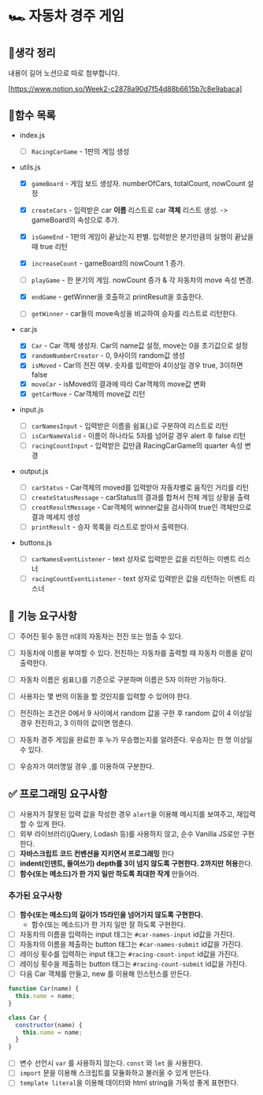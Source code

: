 # 🏎️ 자동차 경주 게임

## 📌생각 정리
내용이 길어 노션으로 따로 첨부합니다.

[https://www.notion.so/Week2-c2878a90d7f54d88b6615b7c8e9abaca]

## 📌함수 목록
- index.js
    
    - [ ] `RacingCarGame` - 1판의 게임 생성   


- utils.js
  - [x] `gameBoard` - 게임 보드 생성자. numberOfCars, totalCount, nowCount 설정  
  - [x] `createCars` - 입력받은 car **이름** 리스트로 car **객체** 리스트 생성. -> gameBoard의 속성으로 추가.
  - [x] `isGameEnd` - 1판의 게임이 끝났는지 판별. 입력받은 분기만큼의 실행이 끝났을 때 true 리턴  
  - [x] `increaseCount` - gameBoard의 nowCount 1 증가.
  - [ ] `playGame` - 한 분기의 게임. nowCount 증가 & 각 자동차의 move 속성 변경.
  - [x] `endGame` - getWinner을 호출하고 printResult을 호출한다. 
  - [ ] `getWinner` - car들의 move속성을 비교하여 승자를 리스트로 리턴한다. 


- car.js
    - [x] `Car` - Car 객체 생성자. Car의 name값 설정, move는 0을 초기값으로 설정   
    - [x] `randomNumberCreator` - 0, 9사이의 random값 생성   
    - [x] `isMoved`  - Car의 전진 여부. 숫자를 입력받아 4이상일 경우 true, 3이하면 false   
    - [x] `moveCar` - isMoved의 결과에 따라 Car객체의 move값 변화   
    - [x] `getCarMove` - Car객체의 move값 리턴    

- input.js
    - [ ] `carNamesInput` - 입력받은 이름을 쉼표(,)로 구분하여 리스트로 리턴   
    - [ ] `isCarNameValid` - 이름이 하나라도 5자를 넘어갈 경우 alert 후 false 리턴  
    - [ ] `racingCountInput` - 입력받은 값만큼 RacingCarGame의 quarter 속성 변경   

- output.js
    - [ ] `carStatus` - Car객체의 moved를 입력받아 자동차별로 움직인 거리를 리턴   
    - [ ] `createStatusMessage` - carStatus의 결과를 합쳐서 전체 게임 상황을 출력   
    - [ ] `creatResultMessage` - Car객체의 winner값을 검사하여 true인 객체만으로 결과 메세지 생성   
    - [ ] `printResult` - 승자 목록을 리스트로 받아서 출력한다.   

- buttons.js
    - [ ] `carNamesEventListener` - text 상자로 입력받은 값을 리턴하는 이벤트 리스너   
    - [ ] `racingCountEventListener` - text 상자로 입력받은 값을 리턴하는 이벤트 리스너   

## 🎯 기능 요구사항

- [ ] 주어진 횟수 동안 n대의 자동차는 전진 또는 멈출 수 있다.   
- [ ] 자동차에 이름을 부여할 수 있다. 전진하는 자동차를 출력할 때 자동차 이름을 같이 출력한다.   
- [ ] 자동차 이름은 쉼표(,)를 기준으로 구분하며 이름은 5자 이하만 가능하다.   
- [ ] 사용자는 몇 번의 이동을 할 것인지를 입력할 수 있어야 한다.   
- [ ] 전진하는 조건은 0에서 9 사이에서 random 값을 구한 후 random 값이 4 이상일 경우 전진하고, 3 이하의 값이면 멈춘다.   
- [ ] 자동차 경주 게임을 완료한 후 누가 우승했는지를 알려준다. 우승자는 한 명 이상일 수 있다.   
- [ ] 우승자가 여러명일 경우 ,를 이용하여 구분한다.   


## ✅ 프로그래밍 요구사항
- [ ] 사용자가 잘못된 입력 값을 작성한 경우 `alert`을 이용해 메시지를 보여주고, 재입력할 수 있게 한다.   
- [ ] 외부 라이브러리(jQuery, Lodash 등)를 사용하지 않고, 순수 Vanilla JS로만 구현한다.   
- [ ] **자바스크립트 코드 컨벤션을 지키면서 프로그래밍** 한다   
- [ ] **indent(인덴트, 들여쓰기) depth를 3이 넘지 않도록 구현한다. 2까지만 허용**한다.   
- [ ] **함수(또는 메소드)가 한 가지 일만 하도록 최대한 작게** 만들어라.   

### 추가된 요구사항

- [ ] **함수(또는 메소드)의 길이가 15라인을 넘어가지 않도록 구현한다.**
  - 함수(또는 메소드)가 한 가지 일만 잘 하도록 구현한다.   
- [ ] 자동차의 이름을 입력하는 input 태그는 `#car-names-input` id값을 가진다.   
- [ ] 자동차의 이름을 제출하는 button 태그는 `#car-names-submit` id값을 가진다.   
- [ ] 레이싱 횟수를 입력하는 input 태그는 `#racing-count-input` id값을 가진다.   
- [ ] 레이싱 횟수을 제출하는 button 태그는 `#racing-count-submit` id값을 가진다.   
- [ ] 다음 Car 객체를 만들고, new 를 이용해 인스턴스를 만든다.   

```javascript
function Car(name) {
  this.name = name;
}

class Car {
  constructor(name) {
    this.name = name;
  }
}
```

- [ ] 변수 선언시 `var` 를 사용하지 않는다. `const` 와 `let` 을 사용한다.   
- [ ] `import` 문을 이용해 스크립트를 모듈화하고 불러올 수 있게 만든다.   
- [ ] `template literal`을 이용해 데이터와 html string을 가독성 좋게 표현한다.    
